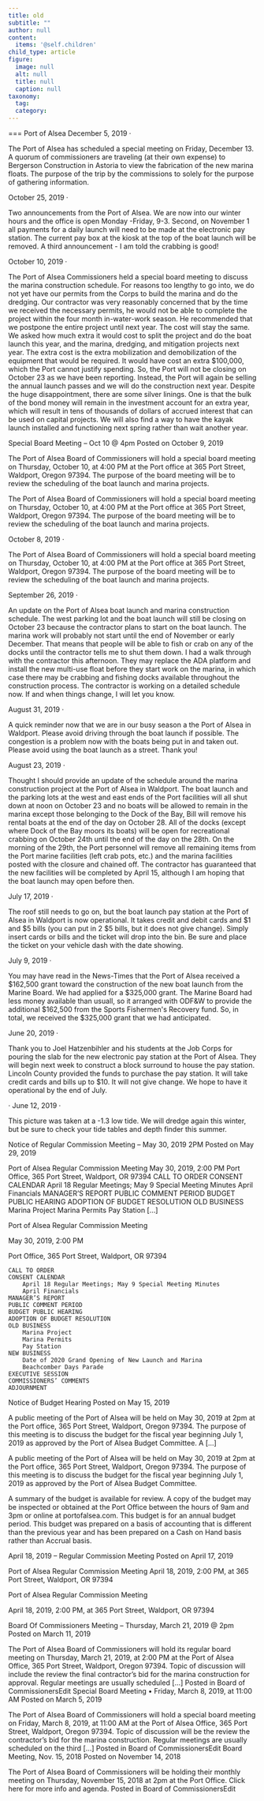 ```yaml
---
title: old
subtitle: ""
author: null
content:
  items: '@self.children'
child_type: article
figure:
  image: null
  alt: null
  title: null
  caption: null
taxonomy:
  tag:
  category:
---
```




===
Port of Alsea
December 5, 2019 ·

The Port of Alsea has scheduled a special meeting on Friday, December 13. A quorum of commissioners are traveling (at their own expense) to Bergerson Construction in Astoria to view the fabrication of the new marina floats. The purpose of the trip by the commissions to solely for the purpose of gathering information.

October 25, 2019 ·

Two announcements from the Port of Alsea. We are now into our winter hours and the office is open Monday -Friday, 9-3. Second, on November 1 all payments for a daily launch will need to be made at the electronic pay station. The current pay box at the kiosk at the top of the boat launch will be removed. A third announcement - I am told the crabbing is good!

October 10, 2019 ·

The Port of Alsea Commissioners held a special board meeting to discuss the marina construction schedule. For reasons too lengthy to go into, we do not yet have our permits from the Corps to build the marina and do the dredging. Our contractor was very reasonably concerned that by the time we received the necessary permits, he would not be able to complete the project within the four month in-water-work season. He recommended that we postpone the entire project until next year. The cost will stay the same. We asked how much extra it would cost to split the project and do the boat launch this year, and the marina, dredging, and mitigation projects next year. The extra cost is the extra mobilization and demobilization of the equipment that would be required. It would have cost an extra $100,000, which the Port cannot justify spending. So, the Port will not be closing on October 23 as we have been reporting. Instead, the Port will again be selling the annual launch passes and we will do the construction next year. Despite the huge disappointment, there are some silver linings. One is that the bulk of the bond money will remain in the investment account for an extra year, which will result in tens of thousands of dollars of accrued interest that can be used on capital projects. We will also find a way to have the kayak launch installed and functioning next spring rather than wait another year.


Special Board Meeting – Oct 10 @ 4pm
Posted on October 9, 2019

The Port of Alsea Board of Commissioners will hold a special board meeting on Thursday, October 10, at 4:00 PM at the Port office at 365 Port Street, Waldport, Oregon 97394. The purpose of the board meeting will be to review the scheduling of the boat launch and marina projects.

The Port of Alsea Board of Commissioners will hold a special board meeting on Thursday, October 10, at 4:00 PM at the Port office at 365 Port Street, Waldport, Oregon 97394. The purpose of the board meeting will be to review the scheduling of the boat launch and marina projects.

October 8, 2019 ·

The Port of Alsea Board of Commissioners will hold a special board meeting on Thursday, October 10, at 4:00 PM at the Port office at 365 Port Street, Waldport, Oregon 97394. The purpose of the board meeting will be to review the scheduling of the boat launch and marina projects.

September 26, 2019 ·

An update on the Port of Alsea boat launch and marina construction schedule. The west parking lot and the boat launch will still be closing on October 23 because the contractor plans to start on the boat launch. The marina work will probably not start until the end of November or early December. That means that people will be able to fish or crab on any of the docks until the contractor tells me to shut them down. I had a walk through with the contractor this afternoon. They may replace the ADA platform and install the new multi-use float before they start work on the marina, in which case there may be crabbing and fishing docks available throughout the construction process. The contractor is working on a detailed schedule now. If and when things change, I will let you know.

August 31, 2019 ·

A quick reminder now that we are in our busy season a the Port of Alsea in Waldport. Please avoid driving through the boat launch if possible. The congestion is a problem now with the boats being put in and taken out. Please avoid using the boat launch as a street. Thank you!

August 23, 2019 ·

Thought I should provide an update of the schedule around the marina construction project at the Port of Alsea in Waldport. The boat launch and the parking lots at the west and east ends of the Port facilities will all shut down at noon on October 23 and no boats will be allowed to remain in the marina except those belonging to the Dock of the Bay, Bill will remove his rental boats at the end of the day on October 28. All of the docks (except where Dock of the Bay moors its boats) will be open for recreational crabbing on October 24th until the end of the day on the 28th. On the morning of the 29th, the Port personnel will remove all remaining items from the Port marine facilities (left crab pots, etc.) and the marina facilities posted with the closure and chained off. The contractor has guaranteed that the new facilities will be completed by April 15, although I am hoping that the boat launch may open before then.

July 17, 2019 ·

The roof still needs to go on, but the boat launch pay station at the Port of Alsea in Waldport is now operational. It takes credit and debit cards and $1 and $5 bills (you can put in 2 $5 bills, but it does not give change). Simply insert cards or bills and the ticket will drop into the bin. Be sure and place the ticket on your vehicle dash with the date showing.

July 9, 2019 ·

You may have read in the News-Times that the Port of Alsea received a $162,500 grant toward the construction of the new boat launch from the Marine Board. We had applied for a $325,000 grant. The Marine Board had less money available than usuall, so it arranged with ODF&W to provide the additional $162,500 from the Sports Fishermen's Recovery fund. So, in total, we received the $325,000 grant that we had anticipated.

 June 20, 2019 ·

Thank you to Joel Hatzenbihler and his students at the Job Corps for pouring the slab for the new electronic pay station at the Port of Alsea. They will begin next week to construct a block surround to house the pay station. Lincoln County provided the funds to purchase the pay station. It will take credit cards and bills up to $10. It will not give change. We hope to have it operational by the end of July.

· June 12, 2019 ·

This picture was taken at a -1.3 low tide. We will dredge again this winter, but be sure to check your tide tables and depth finder this summer.


Notice of Regular Commission Meeting – May 30, 2019 2PM
Posted on May 29, 2019

Port of Alsea Regular Commission Meeting May 30, 2019, 2:00 PM Port Office, 365 Port Street, Waldport, OR 97394 CALL TO ORDER CONSENT CALENDAR April 18 Regular Meetings; May 9 Special Meeting Minutes April Financials MANAGER’S REPORT PUBLIC COMMENT PERIOD BUDGET PUBLIC HEARING ADOPTION OF BUDGET RESOLUTION OLD BUSINESS Marina Project Marina Permits Pay Station […]

Port of Alsea Regular Commission Meeting

May 30, 2019, 2:00 PM

Port Office, 365 Port Street, Waldport, OR 97394

    CALL TO ORDER
    CONSENT CALENDAR
        April 18 Regular Meetings; May 9 Special Meeting Minutes
        April Financials
    MANAGER’S REPORT
    PUBLIC COMMENT PERIOD
    BUDGET PUBLIC HEARING
    ADOPTION OF BUDGET RESOLUTION
    OLD BUSINESS
        Marina Project
        Marina Permits
        Pay Station
    NEW BUSINESS
        Date of 2020 Grand Opening of New Launch and Marina
        Beachcomber Days Parade
    EXECUTIVE SESSION
    COMMISSIONERS’ COMMENTS
    ADJOURNMENT


Notice of Budget Hearing
Posted on May 15, 2019

A public meeting of the Port of Alsea will be held on May 30, 2019 at 2pm at the Port office, 365 Port Street, Waldport, Oregon 97394. The purpose of this meeting is to discuss the budget for the fiscal year beginning July 1, 2019 as approved by the Port of Alsea Budget Committee. A […]

A public meeting of the Port of Alsea will be held on May 30, 2019 at 2pm at the Port office, 365 Port Street, Waldport, Oregon 97394. The purpose of this meeting is to discuss the budget for the fiscal year beginning July 1, 2019 as approved by the Port of Alsea Budget Committee.

A summary of the budget is available for review. A copy of the budget may be inspected or obtained at the Port Office between the hours of 9am and 3pm or online at portofalsea.com. This budget is for an annual budget period. This budget was prepared on a basis of accounting that is different than the previous year and has been prepared on a Cash on Hand basis rather than Accrual basis.


April 18, 2019 – Regular Commission Meeting
Posted on April 17, 2019

Port of Alsea Regular Commission Meeting April 18, 2019, 2:00 PM, at 365 Port Street, Waldport, OR 97394

Port of Alsea Regular Commission Meeting

April 18, 2019, 2:00 PM, at 365 Port Street, Waldport, OR 97394


Board Of Commissioners Meeting – Thursday, March 21, 2019 @ 2pm
Posted on March 11, 2019

The Port of Alsea Board of Commissioners will hold its regular board meeting on Thursday, March 21, 2019, at 2:00 PM at the Port of Alsea Office, 365 Port Street, Waldport, Oregon 97394. Topic of discussion will include the review the final contractor’s bid for the marina construction for approval. Regular meetings are usually scheduled […]
Posted in Board of CommissionersEdit
Special Board Meeting • Friday, March 8, 2019, at 11:00 AM
Posted on March 5, 2019

The Port of Alsea Board of Commissioners will hold a special board meeting on Friday, March 8, 2019, at 11:00 AM at the Port of Alsea Office, 365 Port Street, Waldport, Oregon 97394. Topic of discussion will be the review the contractor’s bid for the marina construction. Regular meetings are usually scheduled on the third […]
Posted in Board of CommissionersEdit
Board Meeting, Nov. 15, 2018
Posted on November 14, 2018

The Port of Alsea Board of Commissioners will be holding their monthly meeting on Thursday, November 15, 2018 at 2pm at the Port Office. Click here for more info and agenda.
Posted in Board of CommissionersEdit	
